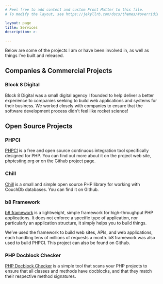 ```yaml
---
# Feel free to add content and custom Front Matter to this file.
# To modify the layout, see https://jekyllrb.com/docs/themes/#overriding-theme-defaults

layout: page
title: Services
description: >-
  
---
```


Below are some of the projects I am or have been involved in, as well as things I’ve built and released.

## Companies & Commercial Projects

### Block 8 Digital
Block 8 Digital was a small digital agency I founded to help deliver a better experience to companies seeking to build web applications and systems for their business. We worked closely with companies to ensure that the software development process didn't feel like rocket science!

## Open Source Projects
### PHPCI
[PHPCI](https://github.com/dancryer/phpci) is a free and open source continuous integration tool specifically designed for PHP. You can find out more about it on the project web site, phptesting.org or on the Github project page.

### Chill
[Chill](https://github.com/dancryer/chill) is a small and simple open source PHP library for working with CouchDb databases. You can find it on Github.

### b8 Framework
[b8 framework](https://github.com/block8/b8framework) is a lightweight, simple framework for high-throughput PHP applications. It does not enforce a specific type of application, nor particularly an application structure, it simply helps you to build things.

We’ve used the framework to build web sites, APIs, and web applications, each handling tens of millions of requests a month. b8 framework was also used to build PHPCI. This project can also be found on Github.

### PHP Docblock Checker
[PHP Docblock Checker](https://github.com/dancryer/php-docblock-checker) is a simple tool that scans your PHP projects to ensure that all classes and methods have docblocks, and that they match their respective method signatures.
